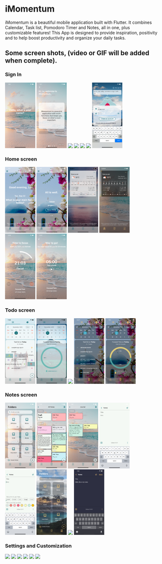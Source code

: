 # iMomentum

iMomentum is a beautiful mobile application built with Flutter. It combines Calendar, Task list, Pomodoro Timer and Notes, all in one, plus customizable features! This App is designed to provide inspiration, positivity and to help boost productivity and organize your daily tasks.

## Some screen shots, (video or GIF will be added when complete).

### Sign In

<p float="left">
  <img src="/screenshots/landing_and_signin/landing1.png" width="100" />
  <img src="/screenshots/landing_and_signin/landing2.png" width="100" />
  <img src="/screenshots/landing_and_signin/landing3.png" width="100" />
  <img src="/screenshots/landing_and_signin/landing4.png" width="100" />
  <img src="/screenshots/landing_and_signin/landing5.png" width="100" />
  <img src="/screenshots/landing_and_signin/signin1.png" width="100" />
  <img src="/screenshots/landing_and_signin/signin3.png" width="100" />
</p>

### Home screen

<p float="left">
  <img src="/screenshots/home_screen/home1.png" width="100" />
  <img src="/screenshots/home_screen/home2.png" width="100" />
  <img src="/screenshots/home_screen/home_weather_light.png" width="100" />
  <img src="/screenshots/home_screen/home_weather_dark.png" width="100" />
  <img src="/screenshots/home_screen/home3.png" width="100" />
  <img src="/screenshots/home_screen/home4.png" width="100" />
</p>

### Todo screen

<p float="left">
  <img src="/screenshots/todo_screen/todo_light1.png" width="100" />
  <img src="/screenshots/todo_screen/todo_light2.png" width="100" />
  <img src="/screenshots/todo_screen/add_reminder.png" width="100" />
  <img src="/screenshots/todo_screen/todo_dark1.png" width="100" />
  <img src="/screenshots/todo_screen/todo_dark2.png" width="100" />
</p>

### Notes screen

<p float="left">
  <img src="/screenshots/notes_screen/folder_light.png" width="100" />
  <img src="/screenshots/notes_screen/notes_light1.png" width="100" />
  <img src="/screenshots/notes_screen/notes_light2.png" width="100" />
  <img src="/screenshots/notes_screen/add_note_light1.png" width="100" />
  <img src="/screenshots/notes_screen/add_note_light2.png" width="100" />
  <img src="/screenshots/notes_screen/folder_dark.png" width="100" />
  <img src="/screenshots/notes_screenn/notes_dark1.png" width="100" />
  <img src="/screenshots/notes_screen/add_note_dark.png" width="100" />
</p>

### Settings and Customization

<p float="left">
  <img src="/screenshots/settings/settings_light/setting1.png" width="100" />
   <img src="/screenshots/settings/settings_light/setting2.png" width="100" />
   <img src="/screenshots/settings/settings_light/setting3.png" width="100" />
   <img src="/screenshots/settings/settings_light/setting4.png" width="100" />
   <img src="/screenshots/settings/settings_light/setting5.png" width="100" /> 
  <img src="/screenshots/settings/settings_light/setting6.png" width="100" />
</p>
